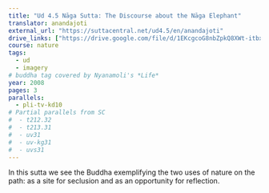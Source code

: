 ```yaml
---
title: "Ud 4.5 Nāga Sutta: The Discourse about the Nāga Elephant"
translator: anandajoti
external_url: "https://suttacentral.net/ud4.5/en/anandajoti"
drive_links: ["https://drive.google.com/file/d/1EKcgcoG8nbZpkQ8XWt-itbxBtf8jJuF0"]
course: nature
tags:
  - ud
  - imagery
# buddha tag covered by Nyanamoli's *Life*
year: 2008
pages: 3
parallels:
  - pli-tv-kd10
# Partial parallels from SC
#  - t212.32
#  - t213.31
#  - uv31
#  - uv-kg31
#  - uvs31
---
```


In this sutta we see the Buddha exemplifying the two uses of nature on the path: as a site for seclusion and as an opportunity for reflection.
